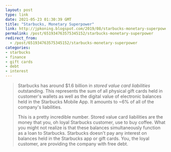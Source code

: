 ```yaml
---
layout: post
type: link
date: 2021-05-23 01:30:39 GMT
title: "Starbucks, Monetary Superpower"
link: http://jpkoning.blogspot.com/2019/08/starbucks-monetary-superpower.html
permalink: /post/651934763575345152/starbucks-monetary-superpower
redirect_from: 
  - /post/651934763575345152/starbucks-monetary-superpower
categories:
- starbucks
- finance
- gift cards
- debt
- interest
---
```

<blockquote><p>Starbucks has around $1.6 billion in <i>stored value card liabilities</i> outstanding. This represents the sum of all physical gift cards held in customer's wallets as well as the digital value of electronic balances held in the Starbucks Mobile App. It amounts to ~6% of all of the company's liabilities.</p>
<p>This is a pretty incredible number. Stored value card liabilities are the money that you, oh loyal Starbucks customer, use to buy coffee. What you might not realize is that these balances simultaneously function as a loan to Starbucks. Starbucks doesn't pay any interest on balances held in the Starbucks app or gift cards. You, the loyal customer, are providing the company with free debt. </p>
</blockquote>